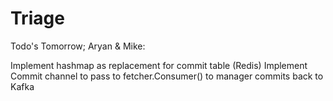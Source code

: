 # Triage

Todo's Tomorrow; Aryan & Mike:

Implement hashmap as replacement for commit table (Redis)
Implement Commit channel to pass to fetcher.Consumer() to manager commits back to Kafka